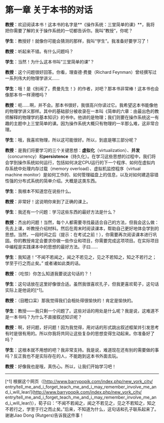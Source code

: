 # 第一章 关于本书的对话

**教授**：欢迎阅读本书！这本书的名字是**《操作系统：三堂简单的课》**，我将把你需要了解的关于操作系统的一切都告诉你。我叫“教授”，你呢？

**学生**：教授好！就像你可能会猜测的那样，我叫“学生”。我准备好要学习了！

**教授**：听起来不错。有什么问题吗？

**学生**：当然！为什么这本书叫“三堂简单的课”？

**教授**：这个问题很好回答。你看，理查德·费曼（Richard Feynman）曾经撰写过一系列伟大的物理学讲义……

**学生**：哦！是《别闹了，费曼先生！》的作者，对吧？那本书非常棒！这本书也会像那本书一样滑稽吗？

**教授**：呃……啊，并不会。那本书很好，我很高兴你读过它。我希望这本书能像他的物理学讲义那样。其中的基础部分被收录在一本叫《简单的六章：由最出色的教师解释的物理学的基本知识》的书中。他讲的是物理；我们则要在操作系统这一有趣的主题中上三堂简单的课。因为操作系统大概只有物理的一半那么难，这非常合理。

**学生**：哦，我喜欢物理，所以这可能很好。所以，到底是哪三部分呢？

**教授**：是我们将要学习的三个关键思想：**虚拟化**（virtualization）、**并发**（concurrency）和**persistence**（持久化）。在学习这些思想的过程中，我们将会学到操作系统如何运行，包括如何决定CPU运行的下一个程序、如何在虚拟内存系统中处理内存过载（memory overload）、虚拟机监控程序（virtual machine monitor）是如何工作的、如何管理磁盘上的信息，以及对如何建造容错性强的分布式系统的简单介绍。大概是这类东西。

**学生**：我根本不知道您在说些什么。

**教授**：非常好！这说明你来到了正确的课上。

**学生**：我还有一个问题：学习这些东西的最好方法是什么？

**教授**：杰出的问题！当然，每个人都需要寻找最适合自己的方法，但我会这么做：先去上课，听教授介绍材料。然后在周末时阅读课本，帮助自己更好地体会学到的思想。当然，一段时间之后（提示：在考试之前！），你需要再次阅读课本进行巩固。你的教授肯定会要求你做一些作业和项目，你需要完成这项项目。在实际项目中编程是实践课本中的思想的最好方法。子曰……

**学生**：我知道！“不闻不若闻之，闻之不若见之，见之不若知之，知之不若行之；学至于行之而止矣。” 或者诸如此类的话。

**教授**：（吃惊）你怎么知道我要说这句话的？！

**学生**：这句话放在这里好像很合适。虽然我很喜欢孔子，但我更喜欢荀子，这句话实际上是他说的[^1]。

**教授**：（目瞪口呆）那我觉得我们会相处得很愉快的！肯定是愉快的。

**学生**：教授——我只剩一个问题了。这些对话的用处是什么呢？我是说，这难道不是一本书吗？为什么不直接叙述知识呢？

**教授**：啊，好问题，好问题！因为我觉得，用对话的形式跳出叙述框架并引发思考有时是很有用的。所以你我将共同让这些复杂的思想变得生动起来。你准备好了吗？

**学生**：这根本就不用想的吧？我非常支持。我是说，难道现在还有别的需要做的事吗？反正我也不是实际存在的人，不能跑到这本书外面去玩。

**教授**：好像我也是哦，真伤心。所以，让我们开始学习吧！

---

[^1] 根据这个网页（[http://www.barrypopik.com/index.php/new_york_city/
entry/tell_me_and_i_forget_teach_me_and_i_may_remember_involve_me_and_i_will_lear/](http://www.barrypopik.com/index.php/new_york_city/
entry/tell_me_and_i_forget_teach_me_and_i_may_remember_involve_me_and_i_will_lear/)），荀子曰：“不闻不若闻之，闻之不若见之，见之不若知之，知之不若行之，学至于行之而止矣。”后来，不知道为什么，这句话和孔子联系起来了。谢谢Jiao Dong (Rutgers)告诉我这件事！
